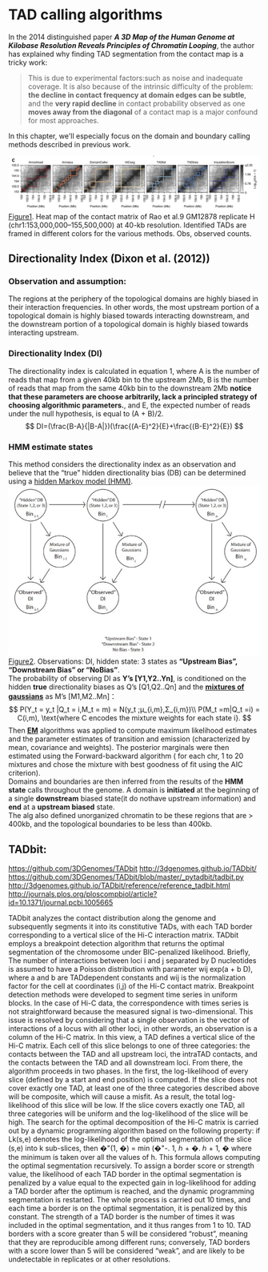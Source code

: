 # TAD calling algorithms
In the 2014 distinguished paper ***A 3D Map of the Human Genome at Kilobase Resolution Reveals Principles of Chromatin Looping***, the author has explained why finding TAD segmentation from the contact map is a tricky work:

> This is due to experimental factors:such as noise and inadequate coverage. It is also because of the intrinsic difficulty of the problem: **the decline in contact frequency at domain edges can be subtle**, and the **very rapid decline** in contact probability observed as one **moves away from the diagonal** of a contact map is a major confound for most approaches. 

In this chapter, we'll especially focus on the domain and boundary calling methods described in previous work.

![](/assets/tadcalling.jpg)
[Figure1](http://dx.doi.org/10.1038/nmeth.4325).  Heat map of the contact matrix of Rao et al.9 GM12878 replicate H (chr1:153,000,000–155,500,000) at 40-kb resolution. Identified TADs are framed in different colors for the various methods. Obs, observed counts.

## Directionality Index (Dixon et al. (2012))
### Observation and assumption:
The regions at the periphery of the topological domains are highly biased in their interaction frequencies. In other words, the most upstream portion of a topological domain is highly biased towards interacting downstream, and the downstream portion of a topological domain is highly biased towards interacting upstream.

### Directionality Index (DI) 
The directionality index is calculated in equation 1, where A is the number of reads that map from a given 40kb bin to the upstream 2Mb, B is the number of reads that map from the same 40kb bin to the downstream 2Mb **notice that these parameters are choose arbitrarily, lack a principled strategy of choosing algorithmic parameters.**, and E, the expected number of reads under the null hypothesis, is equal to (A + B)/2.
$$
DI=(\frac{B-A}{|B-A|})(\frac{(A-E)^2}{E}+\frac{(B-E)^2}{E})
$$

### HMM estimate states 
This method considers the directionality index as an observation and believe that the “true”
hidden directionality bias (DB) can be determined using a [hidden Markov model (HMM)](https://en.wikipedia.org/wiki/Hidden_Markov_model). 
![](/assets/HMM.jpg)
[Figure2](https://media.nature.com/original/nature-assets/nature/journal/v485/n7398/extref/nature11082-s1.pdf).  Observations: DI, hidden state: 3 states as **“Upstream Bias”, “Downstream Bias” or “NoBias”**. <br>
The probability of observing DI as **Y’s [Y1,Y2..Yn]**, is conditioned on the hidden **true**
directionality biases as Q’s [Q1,Q2..Qn] and the [**mixtures of gaussians**](https://en.wikipedia.org/wiki/Mixture_model#Gaussian_mixture_model) as M’s [M1,M2..Mn]：
$$
P(Y_t
 = y_t
|Q_t
 = i,M_t
 = m) = N(y_t
;µ_{i,m},Σ_{i,m})\\
P(M_t
 =m|Q_t
 =i) = C(i,m), \text{where C encodes the mixture weights for each state i}. 
 $$
Then [**EM**](https://en.wikipedia.org/wiki/Expectation%E2%80%93maximization_algorithm) algorithms was applied to compute maximum likelihood estimates and the parameter estimates of transition and emission (characterized by mean, covariance and weights). The posterior marginals were then estimated using the Forward-backward algorithm ( for each chr, 1 to 20 mixtures and chose the mixture with
best goodness of fit using the AIC criterion).<br>
Domains and boundaries are then inferred from the results of the **HMM state** calls throughout the genome. A domain is **initiated** at the beginning of a single **downstream** biased state(it do nothave upstream information) and **end** at a **upstream biased** state.<br>
The alg also defined unorganized chromatin to be these regions that are > 400kb, and the topological boundaries to be less than 400kb.

## TADbit:
https://github.com/3DGenomes/TADbit
http://3dgenomes.github.io/TADbit/
https://github.com/3DGenomes/TADbit/blob/master/_pytadbit/tadbit.py
http://3dgenomes.github.io/TADbit/reference/reference_tadbit.html
http://journals.plos.org/ploscompbiol/article?id=10.1371/journal.pcbi.1005665

TADbit analyzes the contact distribution along the genome and subsequently segments
it into its constitutive TADs, with each TAD border corresponding to a vertical slice of the
Hi-C interaction matrix. TADbit employs a breakpoint detection algorithm that returns the
optimal segmentation of the chromosome under BIC-penalized likelihood. Briefly, The
number of interactions between loci i and j separated by D nucleotides is assumed to
have a Poisson distribution with parameter wij exp(a + b D), where a and b are TADdependent
constants and wij is the normalization factor for the cell at coordinates (i,j) of
the Hi-C contact matrix. Breakpoint detection methods were developed to segment time
series in uniform blocks. In the case of Hi-C data, the correspondence with times series
is not straightforward because the measured signal is two-dimensional. This issue is
resolved by considering that a single observation is the vector of interactions of a locus
with all other loci, in other words, an observation is a column of the Hi-C matrix. In this
view, a TAD defines a vertical slice of the Hi-C matrix. Each cell of this slice belongs to
one of three categories: the contacts between the TAD and all upstream loci, the intraTAD
contacts, and the contacts between the TAD and all downstream loci. From there,
the algorithm proceeds in two phases. In the first, the log-likelihood of every slice (defined
by a start and end position) is computed. If the slice does not cover exactly one TAD, at
least one of the three categories described above will be composite, which will cause a
misfit. As a result, the total log-likelihood of this slice will be low. If the slice covers exactly
one TAD, all three categories will be uniform and the log-likelihood of the slice will be
high. The search for the optimal decomposition of the Hi-C matrix is carried out by a
dynamic programming algorithm based on the following property: if Lk(s,e) denotes the
log-likelihood of the optimal segmentation of the slice (s,e) into k sub-slices, then
�"(1, �) = min (�"-. 1, ℎ + �. ℎ + 1, �
where the minimum is taken over all the values of h. This formula allows computing the
optimal segmentation recursively.
To assign a border score or strength value, the likelihood of each TAD border in the
optimal segmentation is penalized by a value equal to the expected gain in log-likelihood
for adding a TAD border after the optimum is reached, and the dynamic programming
segmentation is restarted. The whole process is carried out 10 times, and each time a
border is on the optimal segmentation, it is penalized by this constant. The strength of a 
TAD border is the number of times it was included in the optimal segmentation, and it
thus ranges from 1 to 10. TAD borders with a score greater than 5 will be considered
“robust”, meaning that they are reproducible among different runs; conversely, TAD
borders with a score lower than 5 will be considered “weak”, and are likely to be
undetectable in replicates or at other resolutions.